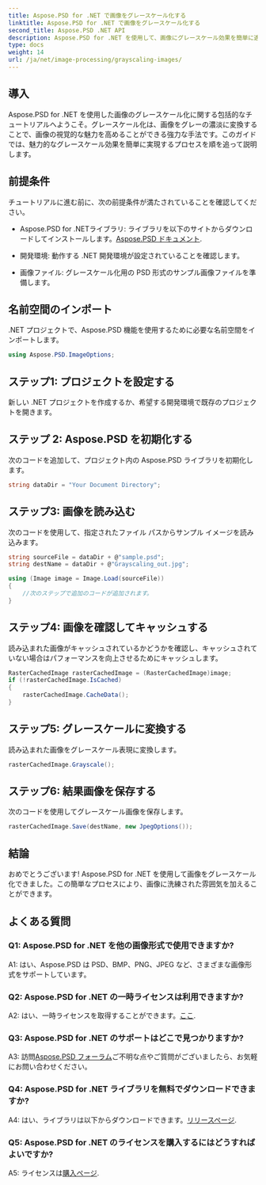 ```yaml
---
title: Aspose.PSD for .NET で画像をグレースケール化する
linktitle: Aspose.PSD for .NET で画像をグレースケール化する
second_title: Aspose.PSD .NET API
description: Aspose.PSD for .NET を使用して、画像にグレースケール効果を簡単に適用する方法を学びます。
type: docs
weight: 14
url: /ja/net/image-processing/grayscaling-images/
---
```

## 導入

Aspose.PSD for .NET を使用した画像のグレースケール化に関する包括的なチュートリアルへようこそ。グレースケール化は、画像をグレーの濃淡に変換することで、画像の視覚的な魅力を高めることができる強力な手法です。このガイドでは、魅力的なグレースケール効果を簡単に実現するプロセスを順を追って説明します。

## 前提条件

チュートリアルに進む前に、次の前提条件が満たされていることを確認してください。

-  Aspose.PSD for .NETライブラリ: ライブラリを以下のサイトからダウンロードしてインストールします。[Aspose.PSD ドキュメント](https://reference.aspose.com/psd/net/).

- 開発環境: 動作する .NET 開発環境が設定されていることを確認します。

- 画像ファイル: グレースケール化用の PSD 形式のサンプル画像ファイルを準備します。

## 名前空間のインポート

.NET プロジェクトで、Aspose.PSD 機能を使用するために必要な名前空間をインポートします。

```csharp
using Aspose.PSD.ImageOptions;
```

## ステップ1: プロジェクトを設定する

新しい .NET プロジェクトを作成するか、希望する開発環境で既存のプロジェクトを開きます。

## ステップ 2: Aspose.PSD を初期化する

次のコードを追加して、プロジェクト内の Aspose.PSD ライブラリを初期化します。

```csharp
string dataDir = "Your Document Directory";
```

## ステップ3: 画像を読み込む

次のコードを使用して、指定されたファイル パスからサンプル イメージを読み込みます。

```csharp
string sourceFile = dataDir + @"sample.psd";
string destName = dataDir + @"Grayscaling_out.jpg";

using (Image image = Image.Load(sourceFile))
{
    //次のステップで追加のコードが追加されます。
}
```

## ステップ4: 画像を確認してキャッシュする

読み込まれた画像がキャッシュされているかどうかを確認し、キャッシュされていない場合はパフォーマンスを向上させるためにキャッシュします。

```csharp
RasterCachedImage rasterCachedImage = (RasterCachedImage)image;
if (!rasterCachedImage.IsCached)
{
    rasterCachedImage.CacheData();
}
```

## ステップ5: グレースケールに変換する

読み込まれた画像をグレースケール表現に変換します。

```csharp
rasterCachedImage.Grayscale();
```

## ステップ6: 結果画像を保存する

次のコードを使用してグレースケール画像を保存します。

```csharp
rasterCachedImage.Save(destName, new JpegOptions());
```

## 結論

おめでとうございます! Aspose.PSD for .NET を使用して画像をグレースケール化できました。この簡単なプロセスにより、画像に洗練された雰囲気を加えることができます。

## よくある質問

### Q1: Aspose.PSD for .NET を他の画像形式で使用できますか?

A1: はい、Aspose.PSD は PSD、BMP、PNG、JPEG など、さまざまな画像形式をサポートしています。

### Q2: Aspose.PSD for .NET の一時ライセンスは利用できますか?

 A2: はい、一時ライセンスを取得することができます。[ここ](https://purchase.aspose.com/temporary-license/).

### Q3: Aspose.PSD for .NET のサポートはどこで見つかりますか?

 A3: 訪問[Aspose.PSD フォーラム](https://forum.aspose.com/c/psd/34)ご不明な点やご質問がございましたら、お気軽にお問い合わせください。

### Q4: Aspose.PSD for .NET ライブラリを無料でダウンロードできますか?

 A4: はい、ライブラリは以下からダウンロードできます。[リリースページ](https://releases.aspose.com/psd/net/).

### Q5: Aspose.PSD for .NET のライセンスを購入するにはどうすればよいですか?

 A5: ライセンスは[購入ページ](https://purchase.aspose.com/buy).